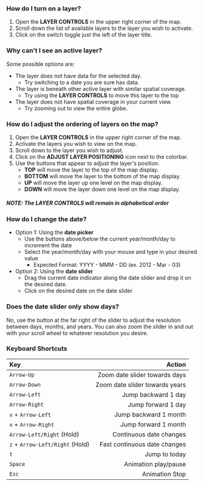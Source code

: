 ### How do I turn on a layer?

1. Open the **LAYER CONTROLS** in the upper right corner of the map.
2. Scroll down the list of available layers to the layer you wish to activate.
3. Click on the switch toggle just the left of the layer title.

### Why can't I see an active layer?

Some possible options are:

* The layer does not have data for the selected day.
  * Try switching to a date you are sure has data.
* The layer is beneath other active layer with similar spatial coverage.
  * Try using the **LAYER CONTROLS** to move this layer to the top
* The layer does not have spatial coverage in your current view.
  * Try zooming out to view the entire globe.

### How do I adjust the ordering of layers on the map?

1. Open the **LAYER CONTROLS** in the upper right corner of the map.
2. Activate the layers you wish to view on the map.
3. Scroll down to the layer you wish to adjust.
3. Click on the **ADJUST LAYER POSITIONING** icon next to the colorbar.
4. Use the buttons that appear to adjust the layer's position.
    * **TOP** will move the layer to the top of the map display.
    * **BOTTOM** will move the layer to the bottom of the map display.
    * **UP** will move the layer up one level on the map display.
    * **DOWN** will move the layer down one level on the map display.

##### NOTE: The **LAYER CONTROLS** will remain in alphabetical order

### How do I change the date?

* Option 1: Using the **date picker**
  * Use the buttons above/below the current year/month/day to increment the date
  * Select the year/month/day with your mouse and type in your desired value
  	* Expected Format: YYYY - MMM - DD (ex. 2012 - Mar - 03)
* Option 2: Using the **date slider**
  * Drag the current date indicator along the date slider and drop it on the desired date.
  * Click on the desired date on the date slider

### Does the date slider only show days?

No, use the button at the far right of the slider to adjust the resolution between days, months, and years. You can also zoom the slider in and out with your scroll wheel to whatever resolution you desire.

### Keyboard Shortcuts

| Key | Action |
|:---|---:|
| `Arrow-Up` | Zoom date slider towards days |
| `Arrow-Down` | Zoom date slider towards years |
| `Arrow-Left` | Jump backward 1 day |
| `Arrow-Right` | Jump forward 1 day |
| `x` + `Arrow-Left` | Jump backward 1 month |
| `x` + `Arrow-Right` | Jump forward 1 month |
| `Arrow-Left/Right` (Hold) | Continuous date changes |
| `z` + `Arrow-Left/Right` (Hold) | Fast continuous date changes |
| `t` | Jump to today |
| `Space` | Animation play/pause |
| `Esc` | Animation Stop |





